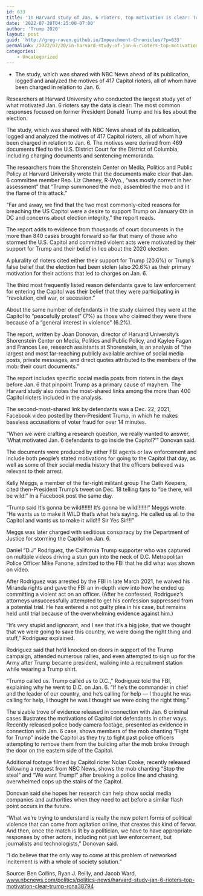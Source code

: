 ```yaml
---
id: 633
title: 'In Harvard study of Jan. 6 rioters, top motivation is clear: Trump'
date: '2022-07-20T04:25:00-07:00'
author: 'Trump 2020'
layout: post
guid: 'http://greg-raven.github.io/Impeachment-Chronicles/?p=633'
permalink: /2022/07/20/in-harvard-study-of-jan-6-rioters-top-motivation-is-clear-trump/
categories:
    - Uncategorized
---
```


- The study, which was shared with NBC News ahead of its publication, logged and analyzed the motives of 417 Capitol rioters, all of whom have been charged in relation to Jan. 6.

Researchers at Harvard University who conducted the largest study yet of what motivated Jan. 6 rioters say the data is clear: The most common responses focused on former President Donald Trump and his lies about the election.

The study, which was shared with NBC News ahead of its publication, logged and analyzed the motives of 417 Capitol rioters, all of whom have been charged in relation to Jan. 6. The motives were derived from 469 documents filed to the U.S. District Court for the District of Columbia, including charging documents and sentencing memoranda.

The researchers from the Shorenstein Center on Media, Politics and Public Policy at Harvard University wrote that the documents make clear that Jan. 6 committee member Rep. Liz Cheney, R-Wyo., “was mostly correct in her assessment” that “Trump summoned the mob, assembled the mob and lit the flame of this attack.”

“Far and away, we find that the two most commonly-cited reasons for breaching the US Capitol were a desire to support Trump on January 6th in DC and concerns about election integrity,” the report reads.

The report adds to evidence from thousands of court documents in the more than 840 cases brought forward so far that many of those who stormed the U.S. Capitol and committed violent acts were motivated by their support for Trump and their belief in lies about the 2020 election.

A plurality of rioters cited either their support for Trump (20.6%) or Trump’s false belief that the election had been stolen (also 20.6%) as their primary motivation for their actions that led to charges on Jan. 6.

The third most frequently listed reason defendants gave to law enforcement for entering the Capitol was their belief that they were participating in “revolution, civil war, or secession.”

About the same number of defendants in the study claimed they were at the Capitol to “peacefully protest” (7%) as those who claimed they were there because of a “general interest in violence” (6.2%).

The report, written by Joan Donovan, director of Harvard University’s Shorenstein Center on Media, Politics and Public Policy, and Kaylee Fagan and Frances Lee, research assistants at Shorenstein, is an analysis of “the largest and most far-reaching publicly available archive of social media posts, private messages, and direct quotes attributed to the members of the mob: their court documents.”

The report includes specific social media posts from rioters in the days before Jan. 6 that pinpoint Trump as a primary cause of mayhem. The Harvard study also notes the most-shared links among the more than 400 Capitol rioters included in the analysis.

The second-most-shared link by defendants was a Dec. 22, 2021, Facebook video posted by then-President Trump, in which he makes baseless accusations of voter fraud for over 14 minutes.

“When we were crafting a research question, we really wanted to answer, ‘What motivated Jan. 6 defendants to go inside the Capitol?’” Donovan said.

The documents were produced by either FBI agents or law enforcement and include both people’s stated motivations for going to the Capitol that day, as well as some of their social media history that the officers believed was relevant to their arrest.

Kelly Meggs, a member of the far-right militant group The Oath Keepers, cited then-President Trump’s tweet on Dec. 18 telling fans to “be there, will be wild!” in a Facebook post the same day.

“Trump said It’s gonna be wild!!!!!!! It’s gonna be wild!!!!!!!” Meggs wrote. “He wants us to make it WILD that’s what he’s saying. He called us all to the Capitol and wants us to make it wild!!! Sir Yes Sir!!!”

Meggs was later charged with seditious conspiracy by the Department of Justice for storming the Capitol on Jan. 6.

Daniel “D.J” Rodriguez, the California Trump supporter who was captured on multiple videos driving a stun gun into the neck of D.C. Metropolitan Police Officer Mike Fanone, admitted to the FBI that he did what was shown on video.

After Rodriguez was arrested by the FBI in late March 2021, he waived his Miranda rights and gave the FBI an in-depth view into how he ended up committing a violent act on an officer. (After he confessed, Rodriguez’s attorneys unsuccessfully attempted to get his confession suppressed from a potential trial. He has entered a not guilty plea in his case, but remains held until trial because of the overwhelming evidence against him.)

“It’s very stupid and ignorant, and I see that it’s a big joke, that we thought that we were going to save this country, we were doing the right thing and stuff,” Rodriguez explained.

Rodriguez said that he’d knocked on doors in support of the Trump campaign, attended numerous rallies, and even attempted to sign up for the Army after Trump became president, walking into a recruitment station while wearing a Trump shirt.

“Trump called us. Trump called us to D.C.,” Rodriguez told the FBI, explaining why he went to D.C. on Jan. 6. “If he’s the commander in chief and the leader of our country, and he’s calling for help — I thought he was calling for help, I thought he was I thought we were doing the right thing.”

The sizable trove of evidence released in connection with Jan. 6 criminal cases illustrates the motivations of Capitol riot defendants in other ways. Recently released police body camera footage, presented as evidence in connection with Jan. 6 case, shows members of the mob chanting “Fight for Trump” inside the Capitol as they try to fight past police officers attempting to remove them from the building after the mob broke through the door on the eastern side of the Capitol.

Additional footage filmed by Capitol rioter Nolan Cooke, recently released following a request from NBC News, shows the mob chanting “Stop the steal” and “We want Trump!” after breaking a police line and chasing overwhelmed cops up the stairs of the Capitol.

Donovan said she hopes her research can help show social media companies and authorities when they need to act before a similar flash point occurs in the future.

“What we’re trying to understand is really the new potent forms of political violence that can come from agitation online, that creates this kind of fervor. And then, once the match is lit by a politician, we have to have appropriate responses by other actors, including not just law enforcement, but journalists and technologists,” Donovan said.

“I do believe that the only way to come at this problem of networked incitement is with a whole of society solution.”

Source: Ben Collins, Ryan J. Reilly, and Jacob Ward, www.nbcnews.com/politics/politics-news/harvard-study-jan-6-rioters-top-motivation-clear-trump-rcna38794